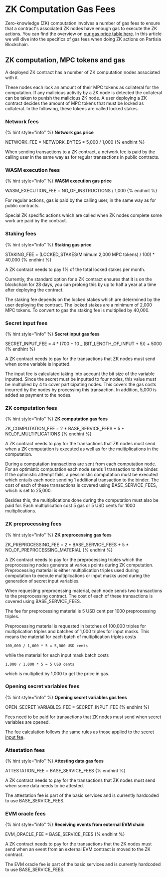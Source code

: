 # ZK Computation Gas Fees

Zero-knowledge (ZK) computation involves a number of gas fees to ensure that a contract's associated ZK nodes have enough gas to execute the ZK actions. You can find the overview on [our gas price table here](https://partisiablockchain.gitlab.io/documentation/smart-contracts/gas/gas-price-table-overview.html). In this article we will dive into the specifics of gas fees when doing ZK actions on Partisia Blockchain.

## ZK computation, MPC tokens and gas <a href="#zk-computation-mpc-tokens-and-gas" id="zk-computation-mpc-tokens-and-gas"></a>

A deployed ZK contract has a number of ZK computation nodes associated with it.

These nodes each lock an amount of their MPC tokens as collateral for the computation. If any malicious activity by a ZK node is detected the collateral can be taken to punish the malicious ZK node. A user deploying a ZK contract decides the amount of MPC tokens that must be locked as collateral. In the following, these tokens are called locked stakes.

### Network fees <a href="#network-fees" id="network-fees"></a>

{% hint style="info" %}
**Network gas price**

NETWORK\_FEE = NETWORK\_BYTES \* 5,000 / 1,000
{% endhint %}

When sending transactions to a ZK contract, a network fee is paid by the calling user in the same way as for regular transactions in public contracts.

### WASM execution fees <a href="#wasm-execution-fees" id="wasm-execution-fees"></a>

{% hint style="info" %}
**WASM execution gas price**

WASM\_EXECUTION\_FEE = NO\_OF\_INSTRUCTIONS / 1,000
{% endhint %}

For regular actions, gas is paid by the calling user, in the same way as for public contracts.

Special ZK specific actions which are called when ZK nodes complete some work are paid by the contract.

### Staking fees <a href="#staking-fees" id="staking-fees"></a>

{% hint style="info" %}
**Staking gas price**

STAKING\_FEE = (LOCKED\_STAKES(Minimum 2,000 MPC tokens) / 100) \* 40,000
{% endhint %}

A ZK contract needs to pay 1% of the total locked stakes per month.

Currently, the standard option for a ZK contract ensures that it is on the blockchain for 28 days, you can prolong this by up to half a year at a time after deploying the contract.

The staking fee depends on the locked stakes which are determined by the user deploying the contract. The locked stakes are a minimum of 2,000 MPC tokens. To convert to gas the staking fee is multiplied by 40,000.

### Secret input fees <a href="#secret-input-fees" id="secret-input-fees"></a>

{% hint style="info" %}
**Secret input gas fees**

SECRET\_INPUT\_FEE = 4 \* (700 + 10 \_ (BIT\_LENGTH\_OF\_INPUT + 5)) + 5000
{% endhint %}

A ZK contract needs to pay for the transactions that ZK nodes must send when some variable is inputted.

The input fee is calculated taking into account the bit size of the variable inputted. Since the secret must be inputted to four nodes, this value must be multiplied by 4 to cover participating nodes. This covers the gas costs incurred by the nodes by processing this transaction. In addition, 5,000 is added as payment to the nodes.

### ZK computation fees <a href="#zk-computation-fees" id="zk-computation-fees"></a>

{% hint style="info" %}
Z**K computation gas fees**

ZK\_COMPUTATION\_FEE = 2 \* BASE\_SERVICE\_FEES + 5 \* NO\_OF\_MULTIPLICATIONS
{% endhint %}

A ZK contract needs to pay for the transactions that ZK nodes must send when a ZK computation is executed as well as for the multiplications in the computation.

During a computation transactions are sent from each computation node. For an optimistic computation each node sends 1 transaction to the binder. If the optimistic attempt fails, a pessimistic computation must be executed which entails each node sending 1 additional transaction to the binder. The cost of each of these transactions is covered using BASE\_SERVICE\_FEES, which is set to 25,000.

Besides this, the multiplications done during the computation must also be paid for. Each multiplication cost 5 gas or 5 USD cents for 1000 multiplications.

### ZK preprocessing fees <a href="#zk-preprocessing-fees" id="zk-preprocessing-fees"></a>

{% hint style="info" %}
**ZK preprocessing gas fees**

ZK\_PREPROCESSING\_FEE = 2 \* BASE\_SERVICE\_FEES + 5 \* NO\_OF\_PREPROCESSING\_MATERIAL
{% endhint %}

A ZK contract needs to pay for the preprocessing triples which the preprocessing nodes generate at various points during ZK computation. Preprocessing material is either multiplication triples used during computation to execute multiplications or input masks used during the generation of secret input variables.

When requesting preprocessing material, each node sends two transactions to the preprocessing contract. The cost of each of these transactions is covered using BASE\_SERVICE\_FEES.

The fee for preprocessing material is 5 USD cent per 1000 preprocessing triples.

Preprocessing material is requested in batches of 100,000 triples for multiplication triples and batches of 1,000 triples for input masks. This means the material for each batch of multiplication triples costs

`100,000 / 1,000 * 5 = 5,000 USD cents`

while the material for each input mask batch costs

`1,000 / 1,000 * 5 = 5 USD cents`

which is multiplied by 1,000 to get the price in gas.

### Opening secret variables fees <a href="#opening-secret-variables-fees" id="opening-secret-variables-fees"></a>

{% hint style="info" %}
**Opening secret variables gas fees**

OPEN\_SECRET\_VARIABLES\_FEE = SECRET\_INPUT\_FEE
{% endhint %}

Fees need to be paid for transactions that ZK nodes must send when secret variables are opened.

The fee calculation follows the same rules as those applied to the [secret input fee](https://partisiablockchain.gitlab.io/documentation/smart-contracts/gas/zk-computation-gas-fees.html#secret-input-fees).

### Attestation fees <a href="#attestation-fees" id="attestation-fees"></a>

{% hint style="info" %}
A**ttesting data gas fees**

ATTESTATION\_FEE = BASE\_SERVICE\_FEES
{% endhint %}

A ZK contract needs to pay for the transactions that ZK nodes must send when some data needs to be attested.

The attestation fee is part of the basic services and is currently hardcoded to use BASE\_SERVICE\_FEES.

### EVM oracle fees <a href="#evm-oracle-fees" id="evm-oracle-fees"></a>

{% hint style="info" %}
**Receiving events from external EVM chain**

EVM\_ORACLE\_FEE = BASE\_SERVICE\_FEES
{% endhint %}

A ZK contract needs to pay for the transactions that the ZK nodes must send when an event from an external EVM contract is moved to the ZK contract.

The EVM oracle fee is part of the basic services and is currently hardcoded to use BASE\_SERVICE\_FEES.
